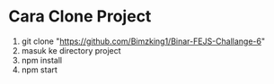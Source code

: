 # Cara Clone Project

1. git clone "https://github.com/Bimzking1/Binar-FEJS-Challange-6"
2. masuk ke directory project
3. npm install
4. npm start